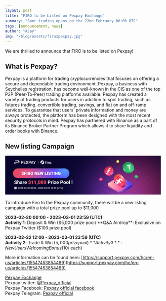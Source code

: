 ```yaml
---
layout: post
title: "FIRO to be Listed on Pexpay Exchange"
summary: "Spot trading opens on the 22nd February 00:00 UTC"
tags: [announcement, news]
author: "AJay"
img: "/blog/assets/firoxpexpay.jpg"
---
```


We are thrilled to announce that FIRO is to be listed on Pexpay!

## What is Pexpay?

Pexpay is a platform for trading cryptocurrencies that focuses on offering a secure and dependable trading environment. Pexpay, a business with Seychelles registration, has become well-known in the CIS as one of the top P2P (Peer-To-Peer) trading platforms available. Pexpay has created a variety of trading products for users in addition to spot trading, such as futures trading, convertible trading, savings, and fiat on and off-ramp services. To guarantee that users' private information and money are always protected, the platform has been designed with the most recent security protocols in mind.
Pexpay has partnered with Binance as a part of its Binance Broker Partner Program which allows it to share liquidity and order books with Binance.

## New listing Campaign

![](/img/P2PxFIRO-main.png)  

To introduce Firo to the Pexpay community, there will be a new listing campaign with a total prize pool up to $11,000

**2023-02-20 00:00 - 2023-03-01 23:59 (UTC)**  
**Activity 1**: Deposit & Win ($5,000 prize pool)  
**Q&A Airdrop**: Exclusive on Pexpay Twitter ($100 prize pool)  

**2023-02-22 12:00 - 2023-03-01 23:59 (UTC)**  
**Activity 2**: Trade & Win ($5,000 prize pool)  
**Activity 3**: New Users Welcoming Bonus ($10/ each)  

More information can be found here: [https://support.pexpay.com/hc/en-us/articles/15547453854489](https://support.pexpay.com/hc/en-us/articles/15547453854489)

[Pexpay Exchange](https://accounts.pexpay.com/en/register?ref=13270340)  
Pexpay twitter: [@Pexpay_official](https://twitter.com/Pexpay_official)  
Pexpay Facebook: [Pexpay official facebook](https://www.facebook.com/pexpay.official/)  
Pexpay Telegram: [Pexpay official](https://www.facebook.com/pexpay.official/)
